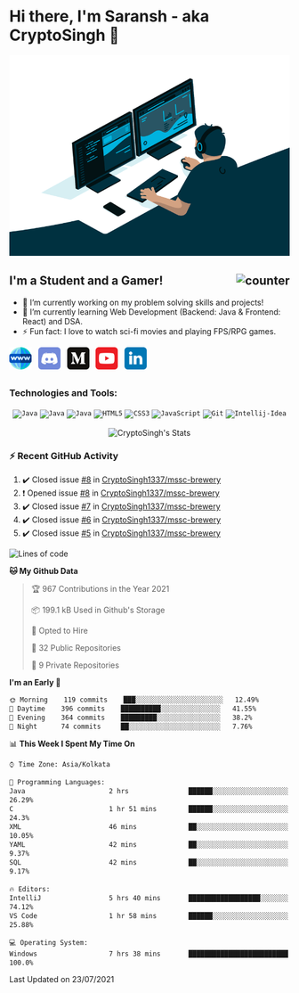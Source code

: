 # Hi there, I'm Saransh - aka CryptoSingh 👋

<div align="center">
<img src="https://github.com/CryptoSingh1337/CryptoSingh1337/blob/master/icons/code.gif" height="360px" width="640px" alt="gif"/>
</div>

## I'm a Student and a Gamer!<img src="https://komarev.com/ghpvc/?username=cryptosingh1337" alt="counter" align="right"/>

- 🔭 I’m currently working on my problem solving skills and projects!
- 🌱 I’m currently learning Web Development (Backend: Java & Frontend: React) and DSA.
- ⚡ Fun fact: I love to watch sci-fi movies and playing FPS/RPG games.

<a href="https://cryptosingh1337.github.io/" target="_blank"><img alt="website" height="40px" width="40px" src="./icons/world-wide-web.svg"/></a>&nbsp;&nbsp;
<a href="https://discord.gg/6efHuzv" target="_blank"><img alt="discord" height="40px" width="40px" src="https://raw.githubusercontent.com/edent/SuperTinyIcons/master/images/svg/discord.svg"/></a>&nbsp;&nbsp;
<a href="https://cryptosingh1337.medium.com/" target="_blank"><img alt="Medium" height="40px" width="40px" src="https://raw.githubusercontent.com/edent/SuperTinyIcons/master/images/svg/medium.svg"/></a>&nbsp;&nbsp;
<a href="https://www.youtube.com/cryptosingh" target="_blank"><img alt="youtube" height="40px" width="40px" src="https://raw.githubusercontent.com/edent/SuperTinyIcons/master/images/svg/youtube.svg"/></a>&nbsp;&nbsp;
<a href="https://www.linkedin.com/in/saransh-kumar-2k19/" target="_blank"><img alt="linkedin" height="40px" width="40px" src="https://raw.githubusercontent.com/edent/SuperTinyIcons/master/images/svg/linkedin.svg"/></a>

##

### Technologies and Tools:

<div align="center">
<code><img alt="Java" height="40px" width="40px" src="https://raw.githubusercontent.com/tomchen/stack-icons/master/logos/java.svg" title="Java"/></code>
<code><img alt="Java" height="40px" width="40px" src="https://raw.githubusercontent.com/tomchen/stack-icons/master/logos/spring.svg" title="Spring"/></code>
<code><img alt="Java" height="40px" width="40px" src="https://raw.githubusercontent.com/tomchen/stack-icons/master/logos/hibernate.svg" title="Hibernate"/></code>
<code><img alt="HTML5" height="40px" width="40px" src="https://raw.githubusercontent.com/tomchen/stack-icons/master/logos/html-5.svg" title="HTML5"/></code>
<code><img alt="CSS3" height="40px" width="40px" src="https://raw.githubusercontent.com/tomchen/stack-icons/master/logos/css-3.svg" title="CSS3"/></code>
<code><img alt="JavaScript" height="40px" width="40px" src="https://raw.githubusercontent.com/tomchen/stack-icons/master/logos/bootstrap.svg" title="Bootstrap"/></code>
<code><img alt="Git" height="40px" width="40px" src="https://raw.githubusercontent.com/tomchen/stack-icons/master/logos/git-icon.svg" title="Git"/></code>
<code><img alt="Intellij-Idea" height="40px" width="40px" src="https://raw.githubusercontent.com/tomchen/stack-icons/master/logos/intellij-idea.svg" title="Intellij-IDEA"/></code>
</div>
<br>
<div align="center">
<img  alt="CryptoSingh's Stats" src="https://github-readme-stats.vercel.app/api?username=CryptoSingh1337&show_icons=true&bg_color=FFFFFF&title_color=003140&icon_color=003140&text_color=0486AA" title="Stats"/>
</div>

### ⚡ Recent GitHub Activity

<!--RECENT_ACTIVITY:start-->
1. ✔️ Closed issue [#8](https://github.com/CryptoSingh1337/mssc-brewery/issues/8) in [CryptoSingh1337/mssc-brewery](https://github.com/CryptoSingh1337/mssc-brewery)
2. ❗️ Opened issue [#8](https://github.com/CryptoSingh1337/mssc-brewery/issues/8) in [CryptoSingh1337/mssc-brewery](https://github.com/CryptoSingh1337/mssc-brewery)
3. ✔️ Closed issue [#7](https://github.com/CryptoSingh1337/mssc-brewery/issues/7) in [CryptoSingh1337/mssc-brewery](https://github.com/CryptoSingh1337/mssc-brewery)
4. ✔️ Closed issue [#6](https://github.com/CryptoSingh1337/mssc-brewery/issues/6) in [CryptoSingh1337/mssc-brewery](https://github.com/CryptoSingh1337/mssc-brewery)
5. ✔️ Closed issue [#5](https://github.com/CryptoSingh1337/mssc-brewery/issues/5) in [CryptoSingh1337/mssc-brewery](https://github.com/CryptoSingh1337/mssc-brewery)
<!--RECENT_ACTIVITY:end-->


<!--START_SECTION:waka-->
![Lines of code](https://img.shields.io/badge/From%20Hello%20World%20I%27ve%20Written-404060%20lines%20of%20code-blue)

**🐱 My Github Data** 

> 🏆 967 Contributions in the Year 2021
 > 
> 📦 199.1 kB Used in Github's Storage 
 > 
> 💼 Opted to Hire
 > 
> 📜 32 Public Repositories 
 > 
> 🔑 9 Private Repositories  
 > 
**I'm an Early 🐤** 

```text
🌞 Morning    119 commits    ███░░░░░░░░░░░░░░░░░░░░░░   12.49% 
🌆 Daytime    396 commits    ██████████░░░░░░░░░░░░░░░   41.55% 
🌃 Evening    364 commits    █████████░░░░░░░░░░░░░░░░   38.2% 
🌙 Night      74 commits     ██░░░░░░░░░░░░░░░░░░░░░░░   7.76%

```


📊 **This Week I Spent My Time On** 

```text
⌚︎ Time Zone: Asia/Kolkata

💬 Programming Languages: 
Java                     2 hrs               ██████░░░░░░░░░░░░░░░░░░░   26.29% 
C                        1 hr 51 mins        ██████░░░░░░░░░░░░░░░░░░░   24.3% 
XML                      46 mins             ██░░░░░░░░░░░░░░░░░░░░░░░   10.05% 
YAML                     42 mins             ██░░░░░░░░░░░░░░░░░░░░░░░   9.37% 
SQL                      42 mins             ██░░░░░░░░░░░░░░░░░░░░░░░   9.17%

🔥 Editors: 
IntelliJ                 5 hrs 40 mins       ██████████████████░░░░░░░   74.12% 
VS Code                  1 hr 58 mins        ██████░░░░░░░░░░░░░░░░░░░   25.88%

💻 Operating System: 
Windows                  7 hrs 38 mins       █████████████████████████   100.0%

```


 Last Updated on 23/07/2021
<!--END_SECTION:waka-->
